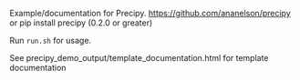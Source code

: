 Example/documentation for Precipy. https://github.com/ananelson/precipy or pip install precipy (0.2.0 or greater)

Run `run.sh` for usage.

See precipy_demo_output/template_documentation.html for template documentation
